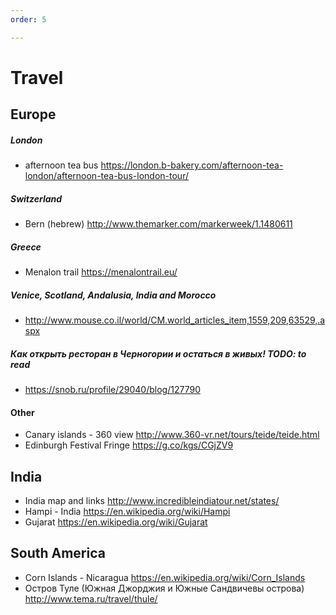 ```yaml
---
order: 5

---
```


Travel
==================================

Europe
----------------------------------

##### London
* afternoon tea bus       https://london.b-bakery.com/afternoon-tea-london/afternoon-tea-bus-london-tour/

##### Switzerland
* Bern (hebrew)           http://www.themarker.com/markerweek/1.1480611

##### Greece
* Menalon trail           https://menalontrail.eu/

##### Venice, Scotland, Andalusia, India and Morocco
* http://www.mouse.co.il/world/CM.world_articles_item,1559,209,63529,.aspx 

##### Как открыть ресторан в Черногории и остаться в живых!   TODO: to read
* https://snob.ru/profile/29040/blog/127790

#### Other
* Canary islands - 360 view   http://www.360-vr.net/tours/teide/teide.html
* Edinburgh Festival Fringe https://g.co/kgs/CGjZV9

India
----------------------------------------
* India map and links     http://www.incredibleindiatour.net/states/
* Hampi - India           https://en.wikipedia.org/wiki/Hampi
* Gujarat             https://en.wikipedia.org/wiki/Gujarat

South America
-----------------------------------------
* Corn Islands - Nicaragua                                            https://en.wikipedia.org/wiki/Corn_Islands 
* Остров Туле (Южная Джорджия и Южные Сандвичевы острова) http://www.tema.ru/travel/thule/

